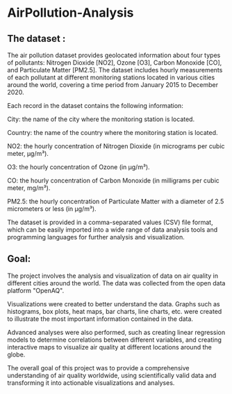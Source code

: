 # AirPollution-Analysis

## The dataset :

The air pollution dataset provides geolocated information about four types of pollutants: Nitrogen Dioxide [NO2], Ozone [O3], Carbon Monoxide [CO], and Particulate Matter [PM2.5]. The dataset includes hourly measurements of each pollutant at different monitoring stations located in various cities around the world, covering a time period from January 2015 to December 2020.

Each record in the dataset contains the following information:

City: the name of the city where the monitoring station is located.

Country: the name of the country where the monitoring station is located.

NO2: the hourly concentration of Nitrogen Dioxide (in micrograms per cubic meter, µg/m³).

O3: the hourly concentration of Ozone (in µg/m³).

CO: the hourly concentration of Carbon Monoxide (in milligrams per cubic meter, mg/m³).

PM2.5: the hourly concentration of Particulate Matter with a diameter of 2.5 micrometers or less (in µg/m³).


The dataset is provided in a comma-separated values (CSV) file format, which can be easily imported into a wide range of data analysis tools and programming languages for further analysis and visualization.


## Goal:

The project involves the analysis and visualization of data on air quality in different cities around the world. The data was collected from the open data platform "OpenAQ".

Visualizations were created to better understand the data. Graphs such as histograms, box plots, heat maps, bar charts, line charts, etc. were created to illustrate the most important information contained in the data.

Advanced analyses were also performed, such as creating linear regression models to determine correlations between different variables, and creating interactive maps to visualize air quality at different locations around the globe.

The overall goal of this project was to provide a comprehensive understanding of air quality worldwide, using scientifically valid data and transforming it into actionable visualizations and analyses.
